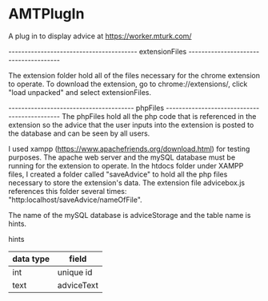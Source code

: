 # AMTPlugIn
A plug in to display advice at https://worker.mturk.com/

---------------------------------------- extensionFiles --------------------------------------

The extension folder hold all of the files necessary for the chrome extension to operate. To download the extension, go to chrome://extensions/, 
click "load unpacked" and select extensionFiles.

--------------------------------------- phpFiles ---------------------------------------------
The phpFiles hold all the php code that is referenced in the extension so the advice that the user inputs into the extension is posted to the 
database and can be seen by all users.

I used xampp (https://www.apachefriends.org/download.html) for testing purposes. The apache web server and the mySQL database
must be running for the extension to operate. In the htdocs folder under XAMPP files, I created a folder called "saveAdvice" to hold all the php files necessary to store the extension's data. The extension file advicebox.js references this folder several times: "http:localhost/saveAdvice/nameOfFile". 

The name of the mySQL database is adviceStorage and the table name is hints. 


hints

| data type  | field |
| ------------- | ------------- |
| int | unique id |
| text | adviceText |
